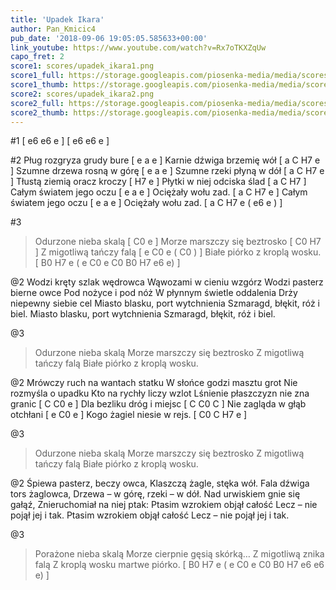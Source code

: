 ```yaml
---
title: 'Upadek Ikara'
author: Pan_Kmicic4
pub_date: '2018-09-06 19:05:05.585633+00:00'
link_youtube: https://www.youtube.com/watch?v=Rx7oTKXZqUw
capo_fret: 2
score1: scores/upadek_ikara1.png
score1_full: https://storage.googleapis.com/piosenka-media/media/scores/upadek_ikara1.png
score1_thumb: https://storage.googleapis.com/piosenka-media/media/scores/upadek_ikara1.png.180x0_q85_upscale.png
score2: scores/upadek_ikara2.png
score2_full: https://storage.googleapis.com/piosenka-media/media/scores/upadek_ikara2.png
score2_thumb: https://storage.googleapis.com/piosenka-media/media/scores/upadek_ikara2.png.180x0_q85_upscale.png
---
```


#1
[ e6 e6 e ]
[ e6 e6 e ]

#2
Pług rozgryza grudy bure [ e a e ]
Karnie dźwiga brzemię wół [ a C H7 e ]
Szumne drzewa rosną w górę [ e a e ]
Szumne rzeki płyną w dół [ a C H7 e ]
Tłustą ziemią oracz kroczy [ H7 e ]
Płytki w niej odciska ślad [ a C H7 ]
Całym światem jego oczu [ e a e ]
Ociężały wołu zad. [ a C H7 e ]
Całym światem jego oczu [ e a e ]
Ociężały wołu zad. [ a C H7 e ( e6 e ) ]

#3
>Odurzone nieba skalą [ C0 e ]
>Morze marszczy się beztrosko [ C0 H7 ]
>Z migotliwą tańczy falą [ e C0 e ( C0 ) ]
>Białe piórko z kroplą wosku. [ B0 H7 e ( e C0 e C0 B0 H7 e6 e) ]

@2
Wodzi kręty szlak wędrowca
Wąwozami w cieniu wzgórz
Wodzi pasterz bierne owce
Pod nożyce i pod nóż
W płynnym świetle oddalenia
Drży niepewny siebie cel
Miasto blasku, port wytchnienia
Szmaragd, błękit, róż i biel.
Miasto blasku, port wytchnienia
Szmaragd, błękit, róż i biel.


@3
>Odurzone nieba skalą
>Morze marszczy się beztrosko
>Z migotliwą tańczy falą
>Białe piórko z kroplą wosku.

@2
Mrówczy ruch na wantach statku
W słońce godzi masztu grot
Nie rozmyśla o upadku
Kto na rychły liczy wzlot
Lśnienie płaszczyzn nie zna granic [ C C0 e ]
Dla bezliku dróg i miejsc [ C C0 C ]
Nie zagląda w głąb otchłani [ e C0 e ]
Kogo żagiel niesie w rejs. [ C0 C H7 e ]

@3
>Odurzone nieba skalą
>Morze marszczy się beztrosko
>Z migotliwą tańczy falą
>Białe piórko z kroplą wosku.

@2
Śpiewa pasterz, beczy owca,
Klaszczą żagle, stęka wół.
Fala dźwiga tors żaglowca,
Drzewa – w górę, rzeki – w dół.
Nad urwiskiem gnie się gałąź,
Znieruchomiał na niej ptak:
Ptasim wzrokiem objął całość
Lecz – nie pojął jej i tak.
Ptasim wzrokiem objął całość
Lecz – nie pojął jej i tak.


@3
>Porażone nieba skalą
>Morze cierpnie gęsią skórką…
>Z migotliwą znika falą
>Z kroplą wosku martwe piórko.  [ B0 H7 e ( e C0 e C0 B0 H7 e6 e6 e) ]